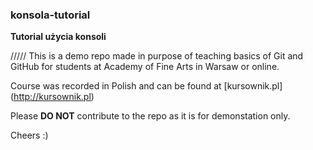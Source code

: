 ### konsola-tutorial
**Tutorial użycia konsoli**


/////
This is a demo repo made in purpose of teaching basics of Git and GitHub for students at Academy of Fine Arts in Warsaw or online. 

Course was recorded in Polish and can be found at [kursownik.pl] (http://kursownik.pl)

Please **DO NOT** contribute to the repo as it is for demonstation only.

Cheers :)
